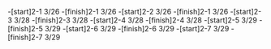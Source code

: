 -[start]2-1 3/26
-[finish]2-1 3/26
-[start]2-2 3/26
-[finish]2-1 3/26
-[start]2-3 3/28
-[finish]2-3 3/28
-[start]2-4 3/28
-[finish]2-4 3/28
-[start]2-5 3/29
-[finish]2-5 3/29
-[start]2-6 3/29
-[finish]2-6 3/29
-[start]2-7 3/29
-[finish]2-7 3/29



